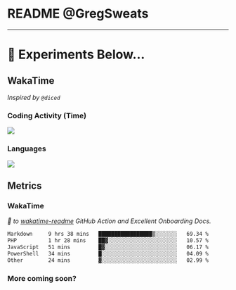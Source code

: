 # README @GregSweats




---
# 🧪 Experiments Below...

## WakaTime

_Inspired by `@diced`_

### Coding Activity (Time)

<a href="https://wakatime.com/@GregSweats" target="_blank"><img src="https://wakatime.com/share/@GregSweats/3e9a92c7-c185-4f55-803f-68a9b7718dc3.png" /></a>

### Languages

<a href="https://wakatime.com/@GregSweats" target="_blank"><img src="https://wakatime.com/share/@GregSweats/18488bb6-6c63-4c8f-bdee-3b8c141f2ad4.png" /></a>

## Metrics

### WakaTime

_🙏 to [wakatime-readme]() GitHub Action and Excellent Onboarding Docs._

<!--START_SECTION:waka-->

```txt
Markdown     9 hrs 38 mins   █████████████████▒░░░░░░░   69.34 %
PHP          1 hr 28 mins    ██▓░░░░░░░░░░░░░░░░░░░░░░   10.57 %
JavaScript   51 mins         █▓░░░░░░░░░░░░░░░░░░░░░░░   06.17 %
PowerShell   34 mins         █░░░░░░░░░░░░░░░░░░░░░░░░   04.09 %
Other        24 mins         ▓░░░░░░░░░░░░░░░░░░░░░░░░   02.99 %
```

<!--END_SECTION:waka-->

### More coming soon?